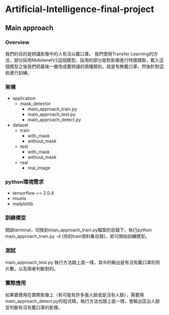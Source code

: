 # Artificial-Intelligence-final-project
## Main approach
### Overview
我們的目的是辨識影像中的人有沒以戴口罩。
我們使用Transfer Learning的方法，部分採用MobilenetV2這個模型，採用的部分是對影像進行特徵擷取，載入這個模型之後我們把最後一層改成要辨識的兩種類別，就是有無戴口罩，然後針對這些進行訓練。
### 架構
- application
   - mask_detector
      - main_approach_train.py
      - main_approach_test.py
      - main_approach_detect.py
- dataset
   - train
      - with_mask
      - without_mask
   - test
      - with_mask
      - without_mask
   - real
      - real_image
### python環境需求
- tensorflow == 2.0.4
- imutils
- matplotlib
### 訓練模型
開啟terminal，切換到mian_approach_train.py檔案的目錄下，執行python main_approach_train.py -d {你的train資料集目錄}，即可開始訓練模型。
### 測試
main_approach_test.py
執行方法跟上面一樣，其中的輸出是有沒有戴口罩的照片數，以及兩者判斷對的。
### 實際應用
如果要應用在實際影像上（有可能有許多張人臉或是沒有人臉），需要用main_approach_detect.py的程式碼，執行方法也跟上面一樣，會輸出匡出人臉並判斷有沒有戴口罩的影像。
